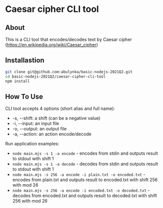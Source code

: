 # Caesar cipher CLI tool

## About

This is a CLI tool that encodes/decodes text by Caesar cipher (https://en.wikipedia.org/wiki/Caesar_cipher)

## Installastion

```bash
git clone git@github.com:abulynka/basic-nodejs-2021Q2.git
cd basic-nodejs-2021Q2/caesar-cipher-cli-tool
npm install
```

## How To Use

CLI tool accepts 4 options (short alias and full name):

- -s, --shift: a shift (can be a negative value)
- -i, --input: an input file
- -o, --output: an output file
- -a, --action: an action encode/decode

Run application examples:

- `node main.mjs -s 1 -a encode` - encodes from stdin and outputs result to stdout with shift 1
- `node main.mjs -s 1 -a decode` - decodes from stdin and outputs result to stdout with shift 1
- `node main.mjs -s 256 -a encode -i plain.txt -o encoded.txt` - encodes from plain.txt and outputs result to encoded.txt with shift 256 with mod 26
- `node main.mjs -s 256 -a encode -i encoded.txt -o decoded.txt` - decodes from encoded.txt and outputs result to decoded.txt with shift 256 with mod 26
